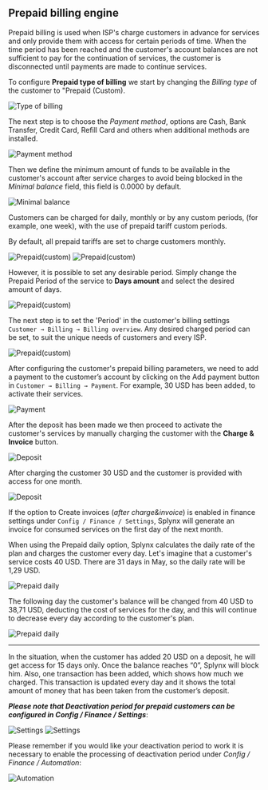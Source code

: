 ## Prepaid billing engine

Prepaid billing is used when ISP's charge customers in advance for services and only provide them with access for certain periods of time. When the time period has been reached and the customer's account balances are not sufficient to pay for the continuation of services, the customer is disconnected until payments are made to continue services.

To configure **Prepaid type of billing** we start by changing the _Billing type_ of the customer to "Prepaid (Custom).

![Type of billing](type_of_billing_prepaid.png)


The next step is to choose the *Payment method*, options are Cash, Bank Transfer, Credit Card, Refill Card and others when additional methods are installed.

![Payment method](payment_method_2.png)


Then we define the minimum amount of funds to be available in the customer's account after service charges to avoid being blocked in the *Minimal balance* field, this field is 0.0000 by default.

![Minimal balance](minimal_balance_prepaid.png)

Customers can be charged for daily, monthly or by any custom periods, (for example, one week), with the use of prepaid tariff custom periods.

By default, all prepaid tariffs are set to charge customers monthly.

![Prepaid(custom)](custom_prepaid_1.png)
![Prepaid(custom)](custom_prepaid_2.png)

However, it is possible to set any desirable period. Simply change the Prepaid Period of the service to **Days amount** and select the desired amount of days.

![Prepaid(custom)](custom_prepaid_3.png)

The next step is to set the 'Period' in the customer's billing settings `Customer → Billing → Billing overview`.  Any desired charged period can be set, to suit the unique needs of customers and every ISP.

![Prepaid(custom)](prepaid_period.png)

After configuring the customer's prepaid billing parameters, we need to add a payment to the customer’s account by clicking on the Add payment button in `Customer → Billing → Payment`. For example, 30 USD has been added, to activate their services.

![Payment](payment.png)

After the deposit has been made we then proceed to activate the customer's services by manually charging the customer with the **Charge & Invoice** button.

![Deposit](deposit_charge.png)

After charging the customer 30 USD and the customer is provided with access for one month.

![Deposit](information_prepaid.png)

If the option to Create invoices (*after charge&invoice*) is enabled in finance settings under `Config / Finance / Settings`, Splynx will generate an invoice for consumed services on the first day of the next month.

When using the Prepaid daily option, Splynx calculates the daily rate of the plan and charges the customer every day. Let's imagine that a customer's service costs 40 USD. There are 31 days in May, so the daily rate will be 1,29 USD.

![Prepaid daily](prepaid_daily_1.png)

The following day the customer's balance will be changed from 40 USD to 38,71 USD, deducting the cost of services for the day, and this will continue to decrease every day according to the customer's plan.

![Prepaid daily](prepaid_daily_2.png)

---
In the situation, when the customer has added 20 USD on a deposit, he will get access for 15 days only. Once the balance reaches “0”, Splynx will block him. Also, one transaction has been added, which shows how much we charged. This transaction is updated every day and it shows the total amount of money that has been taken from the customer’s deposit.


***Please note that Deactivation period for prepaid customers can be configured in Config / Finance / Settings***:

![Settings](settings.png)
![Settings](settings1.png)

Please remember if you would like your deactivation period to work it is necessary to enable the processing of deactivation period under *Config / Finance / Automation*:

![Automation](automation.png)
